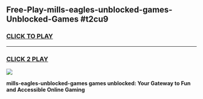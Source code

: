
## Free-Play-mills-eagles-unblocked-games-Unblocked-Games #t2cu9
<h3>
<a href="https://news.freeplayer.one?title=mills-eagles-unblocked-games&ref=8M">CLICK TO PLAY</a></h3>
<hr>

<h3>
<a href="https://news.freeplayer.one?title=mills-eagles-unblocked-games&ref=8M">CLICK 2 PLAY</a>
  
</h3>

<a href="https://news.freeplayer.one?title=mills-eagles-unblocked-games&ref=8M"><img src="https://clearcache.store/games.png"></a>


**mills-eagles-unblocked-games games unblocked: Your Gateway to Fun and Accessible Online Gaming**
